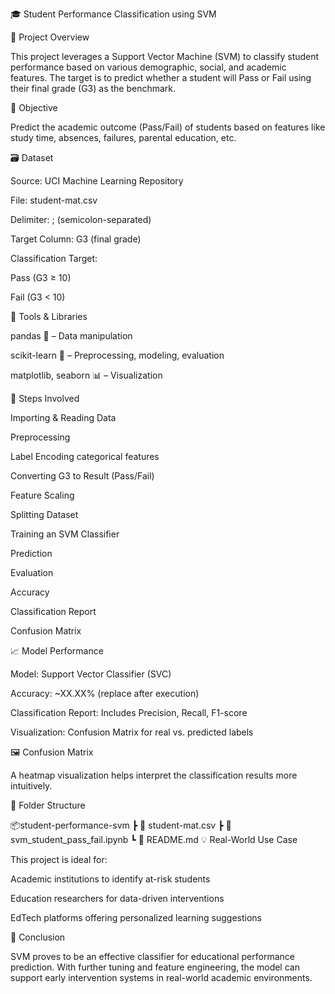 🎓 Student Performance Classification using SVM

📌 Project Overview

This project leverages a Support Vector Machine (SVM) to classify student performance based on various demographic, social, and academic features. The target is to predict whether a student will Pass or Fail using their final grade (G3) as the benchmark.

🧠 Objective

Predict the academic outcome (Pass/Fail) of students based on features like study time, absences, failures, parental education, etc.

🗃️ Dataset

Source: UCI Machine Learning Repository

File: student-mat.csv

Delimiter: ; (semicolon-separated)

Target Column: G3 (final grade)

Classification Target:

Pass (G3 ≥ 10)

Fail (G3 < 10)

🧰 Tools & Libraries

pandas 🐼 – Data manipulation

scikit-learn 🤖 – Preprocessing, modeling, evaluation

matplotlib, seaborn 📊 – Visualization

🚀 Steps Involved

Importing & Reading Data

Preprocessing

Label Encoding categorical features

Converting G3 to Result (Pass/Fail)

Feature Scaling

Splitting Dataset

Training an SVM Classifier

Prediction

Evaluation

Accuracy

Classification Report

Confusion Matrix

📈 Model Performance

Model: Support Vector Classifier (SVC)

Accuracy: ~XX.XX% (replace after execution)

Classification Report: Includes Precision, Recall, F1-score

Visualization: Confusion Matrix for real vs. predicted labels

🖼️ Confusion Matrix

A heatmap visualization helps interpret the classification results more intuitively.

📂 Folder Structure

📦student-performance-svm
 ┣ 📄 student-mat.csv
 ┣ 📄 svm_student_pass_fail.ipynb
 ┗ 📄 README.md
💡 Real-World Use Case

This project is ideal for:

Academic institutions to identify at-risk students

Education researchers for data-driven interventions

EdTech platforms offering personalized learning suggestions

🏁 Conclusion

SVM proves to be an effective classifier for educational performance prediction. With further tuning and feature engineering, the model can support early intervention systems in real-world academic environments.
